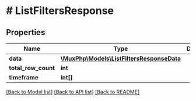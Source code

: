 # # ListFiltersResponse

## Properties

Name | Type | Description | Notes
------------ | ------------- | ------------- | -------------
**data** | [**\MuxPhp\Models\ListFiltersResponseData**](ListFiltersResponseData.md) |  | [optional] 
**total_row_count** | **int** |  | [optional] 
**timeframe** | **int[]** |  | [optional] 

[[Back to Model list]](../../README.md#documentation-for-models) [[Back to API list]](../../README.md#documentation-for-api-endpoints) [[Back to README]](../../README.md)


